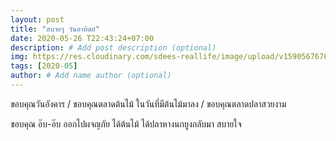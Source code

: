 ```yaml
---
layout: post
title: "สบายๆ วันอาทิตย์"
date: 2020-05-26 T22:43:24+07:00
description: # Add post description (optional)
img: https://res.cloudinary.com/sdees-reallife/image/upload/v1590567676/IMG_2228.jpg # Add image post (optional)
tags: [2020-05]
author: # Add name author (optional)
---
```

ขอบคุณวันอังคาร / ขอบคุณตลาดต้นไม้ ในวันที่มีต้นไม้มาลง / ขอบคุณตลาดปลาสวยงาม

<i class="fa fa-child" style="color:plum"></i>

ขอบคุณ อ๊บ-อ๊บ ออกไปผจญภัย ได้ต้นไม้ ได้ปลาหางนกยูงกลับมา สบายใจ
